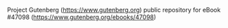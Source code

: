Project Gutenberg (https://www.gutenberg.org) public repository for eBook #47098 (https://www.gutenberg.org/ebooks/47098)
